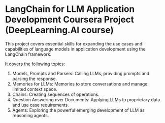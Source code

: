 # LangChain for LLM Application Development Coursera Project (DeepLearning.AI course)

This project covers essential skills for expanding the use cases and capabilities of language models in application development using the LangChain framework.

It covers the following topics:
1. Models, Prompts and Parsers: Calling LLMs, providing prompts and parsing the response.
2. Memories for LLMs: Memories to store conversations and manage limited context space.
3. Chains: Creating sequences of operations.
4. Question Answering over Documents: Applying LLMs to proprietary data and use case requirements.
5. Agents: Exploring the powerful emerging development of LLM as reasoning agents.
